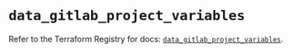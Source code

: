 # `data_gitlab_project_variables`

Refer to the Terraform Registry for docs: [`data_gitlab_project_variables`](https://registry.terraform.io/providers/gitlabhq/gitlab/18.3.0/docs/data-sources/project_variables).
